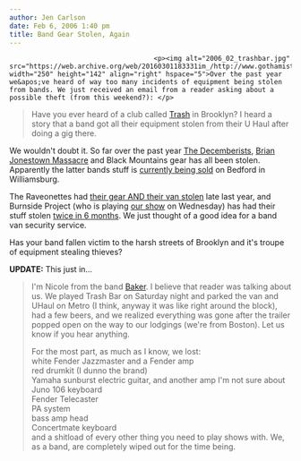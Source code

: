 ```yaml
---
author: Jen Carlson
date: Feb 6, 2006 1:40 pm
title: Band Gear Stolen, Again
---
```


	
										<p><img alt="2006_02_trashbar.jpg" src="https://web.archive.org/web/20160301183331im_/http://www.gothamist.com/attachments/arts_jen/2006_02_trashbar.jpg" width="250" height="142" align="right" hspace="5">Over the past year we&apos;ve heard of way too many incidents of equipment being stolen from bands. We just received an email from a reader asking about a possible theft (from this weekend?): </p>

<blockquote>Have you ever heard of a club called <a href="https://web.archive.org/web/20160301183331/http://www.thetrashbar.com/">Trash</a> in Brooklyn? I heard a story that a band got all their equipment stolen from their U Haul after doing a gig there.</blockquote>

<p>We wouldn&apos;t doubt it. So far over the past year <a href="https://web.archive.org/web/20160301183331/http://www.gothamist.com/archives/2005/03/28/save_the_decemberists.php">The Decemberists</a>, <a href="https://web.archive.org/web/20160301183331/http://www.brooklynvegan.com/archives/2005/09/brian_jonestown_3.html">Brian Jonestown Massacre</a> and Black Mountains gear has all been stolen. Apparently the latter bands stuff is <a href="https://web.archive.org/web/20160301183331/http://www.brooklynvegan.com/archives/2006/01/black_mountains.html">currently being sold</a> on Bedford in Williamsburg. </p>

<p>The Raveonettes had <a href="https://web.archive.org/web/20160301183331/http://www.brooklynvegan.com/archives/2005/10/the_raveonettes_2.html">their gear AND their van stolen</a> late last year, and Burnside Project (who is playing <a href="https://web.archive.org/web/20160301183331/http://www.gothamist.com/archives/2006/02/02/movable_hype_60.php">our show</a> on Wednesday) has had their stuff stolen <a href="https://web.archive.org/web/20160301183331/http://www.brooklynvegan.com/archives/2005/10/burnside_projec_1.html">twice in 6 months</a>. We just thought of a good idea for a band van security service. </p>

<p>Has your band fallen victim to the harsh streets of Brooklyn and it&apos;s troupe of equipment stealing thieves? </p>

<p><strong>UPDATE:</strong> This just in...</p>

<blockquote>I&apos;m Nicole from the band <a href="https://web.archive.org/web/20160301183331/http://www.myspace.com/baker">Baker</a>. I believe that reader was talking about us. We played Trash Bar on Saturday night and parked the van and UHaul on Metro (I think, anyway it was like right around the block), had a few beers, and we realized everything was gone after the trailer popped open on the way to our lodgings (we&apos;re from Boston). Let us know if you hear anything. 
 <p> 
For the most part, as much as I know, we lost:<br>
white Fender Jazzmaster and a Fender amp<br>
red drumkit (I dunno the brand)<br>
Yamaha sunburst electric guitar, and another amp I&apos;m not sure about<br>
Juno 106 keyboard<br>
Fender Telecaster<br>
PA system<br>
bass amp head<br>
Concertmate keyboard<br>
and a shitload of every other thing you need to play shows with. We, as a band, are completely wiped out for the time being.</p></blockquote>					
										
									
				